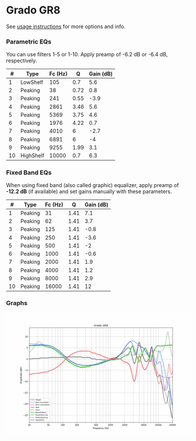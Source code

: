 # Grado GR8
See [usage instructions](https://github.com/jaakkopasanen/AutoEq#usage) for more options and info.

### Parametric EQs
You can use filters 1-5 or 1-10. Apply preamp of -6.2 dB or -6.4 dB, respectively.

|   # | Type      |   Fc (Hz) |    Q |   Gain (dB) |
|-----|-----------|-----------|------|-------------|
|   1 | LowShelf  |       105 | 0.7  |         5.6 |
|   2 | Peaking   |        38 | 0.72 |         0.8 |
|   3 | Peaking   |       241 | 0.55 |        -3.9 |
|   4 | Peaking   |      2861 | 3.46 |         5.6 |
|   5 | Peaking   |      5369 | 3.75 |         4.6 |
|   6 | Peaking   |      1976 | 4.22 |         0.7 |
|   7 | Peaking   |      4010 | 6    |        -2.7 |
|   8 | Peaking   |      6891 | 6    |        -4   |
|   9 | Peaking   |      9255 | 1.99 |         3.1 |
|  10 | HighShelf |     10000 | 0.7  |         6.3 |

### Fixed Band EQs
When using fixed band (also called graphic) equalizer, apply preamp of **-12.2 dB** (if available) and set gains manually with these parameters.

|   # | Type    |   Fc (Hz) |    Q |   Gain (dB) |
|-----|---------|-----------|------|-------------|
|   1 | Peaking |        31 | 1.41 |         7.1 |
|   2 | Peaking |        62 | 1.41 |         3.7 |
|   3 | Peaking |       125 | 1.41 |        -0.8 |
|   4 | Peaking |       250 | 1.41 |        -3.6 |
|   5 | Peaking |       500 | 1.41 |        -2   |
|   6 | Peaking |      1000 | 1.41 |        -0.6 |
|   7 | Peaking |      2000 | 1.41 |         1.9 |
|   8 | Peaking |      4000 | 1.41 |         1.2 |
|   9 | Peaking |      8000 | 1.41 |         2.9 |
|  10 | Peaking |     16000 | 1.41 |        12   |

### Graphs
![](./Grado%20GR8.png)

